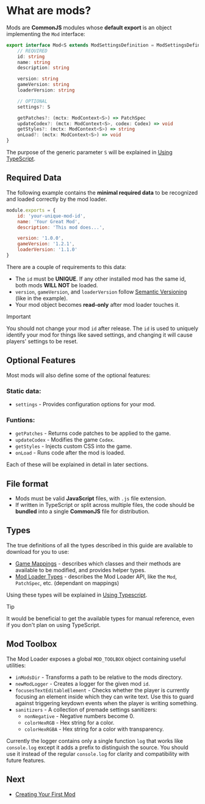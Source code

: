 # What are mods?

Mods are **CommonJS** modules whose **default export** is an object implementing
the `Mod` interface:

```ts
export interface Mod<S extends ModSettingsDefinition = ModSettingsDefinition> {
	// REQUIRED
	id: string
	name: string
	description: string

	version: string
	gameVersion: string
	loaderVersion: string

	// OPTIONAL
	settings?: S

	getPatches?: (mctx: ModContext<S>) => PatchSpec
	updateCodex?: (mctx: ModContext<S>, codex: Codex) => void
	getStyles?: (mctx: ModContext<S>) => string
	onLoad?: (mctx: ModContext<S>) => void
}
```

The purpose of the generic parameter `S` will be explained in
[Using TypeScript](./04-using-typescript.md).

## Required Data

The following example contains the **minimal required data** to be recognized
and loaded correctly by the mod loader.

```js title=Minimal JS Example
module.exports = {
	id: 'your-unique-mod-id',
	name: 'Your Great Mod',
	description: 'This mod does...',

	version: '1.0.0',
	gameVersion: '1.2.1',
	loaderVersion: '1.1.0'
}
```

There are a couple of requirements to this data:

- The `id` must be **UNIQUE**. If any other installed mod has the same id, both
  mods **WILL NOT** be loaded.
- `version`, `gameVersion`, and `loaderVersion` follow
  [Semantic Versioning](https://semver.org/) (like in the example).
- Your mod object becomes **read-only** after mod loader touches it.

> [!IMPORTANT]
>
> You should not change your mod `id` after release. The `id` is used to
> uniquely identify your mod for things like saved settings, and changing it
> will cause players' settings to be reset.

## Optional Features

Most mods will also define some of the optional features:

### Static data:

- `settings` - Provides configuration options for your mod.

### Funtions:

- `getPatches` - Returns code patches to be applied to the game.
- `updateCodex` - Modifies the game `Codex`.
- `getStyles` - Injects custom CSS into the game.
- `onLoad` - Runs code after the mod is loaded.

Each of these will be explained in detail in later sections.

## File format

- Mods must be valid **JavaScript** files, with `.js` file extension.
- If written in TypeScript or split across multiple files, the code should be
  **bundled** into a single **CommonJS** file for distribution.

## Types

The true definitions of all the types described in this guide are available to
download for you to use:

- [Game Mappings](https://github.com/rafalberezin/sixty-four-mods/releases/download/mappings-latest/game.d.ts) -
  describes which classes and their methods are available to be modified, and
  provides helper types.
- [Mod Loader Types](https://github.com/rafalberezin/sixty-four-mods/releases/download/modloader-latest/modloader.d.ts) -
  describes the Mod Loader API, like the `Mod`, `PatchSpec`, etc. (dependant on
  mappings)

Using these types will be explained in
[Using Typescript](./04-using-typescript.md).

> [!TIP]
>
> It would be beneficial to get the available types for manual reference, even
> if you don't plan on using TypeScript.

## Mod Toolbox

The Mod Loader exposes a global `MOD_TOOLBOX` object containing useful
utilities:

- `inModsDir` - Transforms a path to be relative to the mods directory.
- `newModLogger` - Creates a logger for the given mod `id`.
- `focusesTextEditableElement` - Checks whether the player is currently focusing
  an element inside which they can write text. Use this to guard against
  triggering keydown events when the player is writing something.
- `sanitizers` - A collection of premade settings sanitizers:
  - `nonNegative` - Negative numbers become 0.
  - `colorHexRGB` - Hex string for a color.
  - `colorHexRGBA` - Hex string for a color with transparency.

Currently the logger contains only a single function `log` that works like
`console.log` except it adds a prefix to distinguish the source. You should use
it instead of the regular `console.log` for clarity and compatibility with
future features.

## Next

- [Creating Your First Mod](./02-your-first-mod.md)
